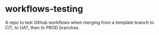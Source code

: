 # workflows-testing
A repo to test Github workflows when merging from a template branch to CIT, to UAT, then to PROD branches.

